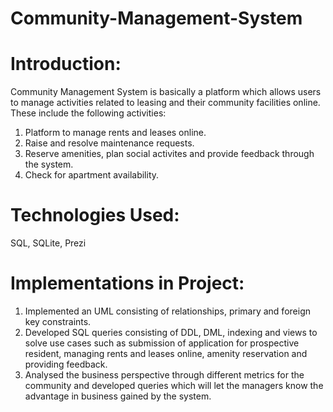 # Community-Management-System

# Introduction:

Community Management System is basically a platform which allows users to manage activities related to leasing and their community facilities online. These include the following activities:
 1. Platform to manage rents and leases online.
 2. Raise and resolve maintenance requests.
 3. Reserve amenities, plan social activites and provide feedback through the system.
 4. Check for apartment availability.
    
# Technologies Used:

SQL, SQLite, Prezi

# Implementations in Project:

1. Implemented an UML consisting of relationships, primary and foreign key constraints.
2. Developed SQL queries consisting of DDL, DML, indexing and views to solve use cases such as submission of application for prospective resident, managing rents and leases online, amenity reservation and providing feedback.
3. Analysed the business perspective through different metrics for the community and developed queries which will let the managers know the advantage in business gained by the system.
    
    
